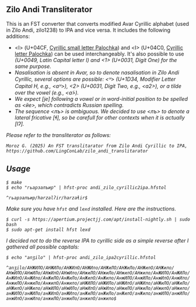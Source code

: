 ## Zilo Andi Transliterator

This is an FST converter that converts modified Avar Cyrillic alphabet (used in Zilo Andi, zilo1238) to IPA and vice versa. It includes the following additions:

- <ӏ> (U+04CF, [Cyrillic small letter Palochka](https://en.wikipedia.org/wiki/Palochka)) and <Ӏ> (U+04C0, [Cyrillic letter Palochka](https://en.wikipedia.org/wiki/Palochka)) can be used interchangeably.  It's also possible to use <I> (U+0049, Latin Capital letter I) and <1> (U+0031, Digit One) for the same purpose.
- Nasalisation is absent in Avar, so to denote nasalisation in Zilo Andi Cyrillic, several options are possible: <ᴴ> (U+1D34, Modifier Letter Capital H, e.g., <аᴴ>), <2> (U+0031, Digit Two, e.g., <а2>), or a tilde over the vowel (e.g., <а̃>).
- We expect [je] following a vowel or in word-initial position to be spelled as <йе>, which contradicts Russian spelling.
- The sequence <лъ> is ambiguous. We decided to use <лъ> to denote a lateral fricative [ɬ], so be carefull for other contexts when it is actually [lʔ].

Please refer to the transliterator as follows:

```
Moroz G. (2025) An FST translitarator from Zilo Andi Cyrillic to IPA, https://github.com/LingConLab/zilo_andi_translitarator
```

## Usage

```
$ make
$ echo "гьарзалъир" | hfst-proc andi_zilo_cyrillic2ipa.hfstol

^гьарзалъир/harzalʔir/harzaɬir$ 
```

Make sure you have `hfst` and `lexd` installed. Here are the instructions.

```
$ curl -s https://apertium.projectjj.com/apt/install-nightly.sh | sudo bash
$ sudo apt-get install hfst lexd
```

I decided not to do the reverse IPA to cyrillic side as a simple reverse after I gathered all possible capitals:

```
$ echo "anʒilo" | hfst-proc andi_zilo_ipa2cyrillic.hfstol 

^anʒilo/АНЖИЛО/АНЖИЛо/АНЖИлО/АНЖИло/АНЖиЛО/АНЖиЛо/АНЖилО/АНЖило/АНжИЛО/АНжИЛо/АНжИлО/АНжИло/АНжиЛО/АНжиЛо/АНжилО/АНжило/АнЖИЛО/АнЖИЛо/АнЖИлО/АнЖИло/АнЖиЛО/АнЖиЛо/АнЖилО/АнЖило/АнжИЛО/АнжИЛо/АнжИлО/АнжИло/АнжиЛО/АнжиЛо/АнжилО/Анжило/аНЖИЛО/аНЖИЛо/аНЖИлО/аНЖИло/аНЖиЛО/аНЖиЛо/аНЖилО/аНЖило/аНжИЛО/аНжИЛо/аНжИлО/аНжИло/аНжиЛО/аНжиЛо/аНжилО/аНжило/анЖИЛО/анЖИЛо/анЖИлО/анЖИло/анЖиЛО/анЖиЛо/анЖилО/анЖило/анжИЛО/анжИЛо/анжИлО/анжИло/анжиЛО/анжиЛо/анжилО/анжило$
```
